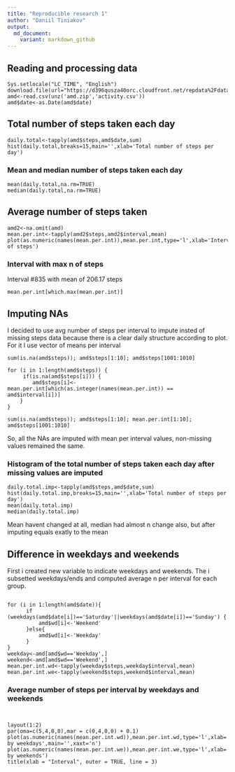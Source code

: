 ```yaml
---
title: "Reproducible research 1"
author: "Daniil Tiniakov"
output:
  md_document:
    variant: markdown_github
---
```

## Reading and processing data
```{r}
Sys.setlocale("LC_TIME", "English")
download.file(url="https://d396qusza40orc.cloudfront.net/repdata%2Fdata%2Factivity.zip",destfile="amd.zip")
amd<-read.csv(unz('amd.zip','activity.csv'))
amd$date<-as.Date(amd$date)
```

## Total number of steps taken each day
```{r}
daily.total<-tapply(amd$steps,amd$date,sum)
hist(daily.total,breaks=15,main='',xlab='Total number of steps per day')
```

### Mean and median number of steps taken each day
```{r}
mean(daily.total,na.rm=TRUE)
median(daily.total,na.rm=TRUE)
```
## Average number of steps taken
```{r}
amd2<-na.omit(amd)
mean.per.int<-tapply(amd2$steps,amd2$interval,mean)
plot(as.numeric(names(mean.per.int)),mean.per.int,type='l',xlab='Interval',ylab='Number of steps')
```

### Interval with max n of steps
Interval #835 with mean of 206.17 steps
```{r}
mean.per.int[which.max(mean.per.int)]
```

## Imputing NAs

I decided to use avg number of steps per interval to impute insted of missing steps data because there is a clear daily structure according to plot. For it I use vector of means per interval

```{r}
sum(is.na(amd$steps)); amd$steps[1:10]; amd$steps[1001:1010]

for (i in 1:length(amd$steps)) {
     if(is.na(amd$steps[i])) {
        amd$steps[i]<- mean.per.int[which(as.integer(names(mean.per.int)) == amd$interval[i])]
    }
}

sum(is.na(amd$steps)); amd$steps[1:10]; mean.per.int[1:10]; amd$steps[1001:1010]
```
So, all the NAs are imputed with mean per interval values, non-missing values remained the same.

### Histogram of the total number of steps taken each day after missing values are imputed

```{r}
daily.total.imp<-tapply(amd$steps,amd$date,sum)
hist(daily.total.imp,breaks=15,main='',xlab='Total number of steps per day')
mean(daily.total.imp)
median(daily.total.imp)
```

Mean havent changed at all, median had almost n change also, but after imputing equals exatly to the mean

## Difference in weekdays and weekends

First i created new variable to indicate weekdays and weekends. The i subsetted weekdays/ends and computed average n per interval for each group.

```{r}

for (i in 1:length(amd$date)){
      if (weekdays(amd$date[i])=='Saturday'||weekdays(amd$date[i])=='Sunday') {
          amd$wd[i]<-'Weekend'
      }else{
          amd$wd[i]<-'Weekday'
      }
}
weekday<-amd[amd$wd=='Weekday',]
weekend<-amd[amd$wd=='Weekend',]
mean.per.int.wd<-tapply(weekday$steps,weekday$interval,mean)
mean.per.int.we<-tapply(weekend$steps,weekend$interval,mean)
```

### Average number of steps per interval by weekdays and weekends

```{r}


layout(1:2)
par(oma=c(5,4,0,0),mar = c(0,4,0,0) + 0.1)
plot(as.numeric(names(mean.per.int.wd)),mean.per.int.wd,type='l',xlab='',ylab='N by weekdays',main='',xaxt='n')
plot(as.numeric(names(mean.per.int.we)),mean.per.int.we,type='l',xlab='',ylab='N by weekends')
title(xlab = "Interval", outer = TRUE, line = 3)

```